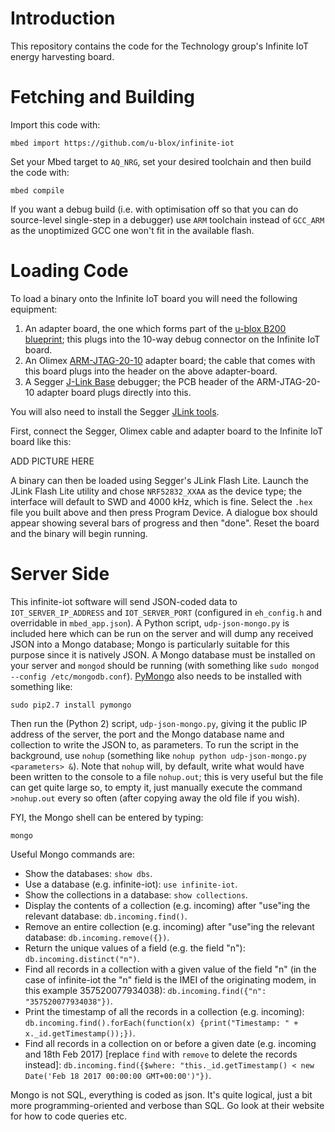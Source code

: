 # Introduction
This repository contains the code for the Technology group's Infinite IoT energy harvesting board.

# Fetching and Building
Import this code with:

`mbed import https://github.com/u-blox/infinite-iot`

Set your Mbed target to `AQ_NRG`, set your desired toolchain and then build the code with:

`mbed compile`

If you want a debug build (i.e. with optimisation off so that you can do source-level single-step in a debugger) use `ARM` toolchain instead of `GCC_ARM` as the unoptimized GCC one won't fit in the available flash.

# Loading Code
To load a binary onto the Infinite IoT board you will need the following equipment:

1.  An adapter board, the one which forms part of the [u-blox B200 blueprint](https://www.u-blox.com/sites/default/files/Blueprint-B200_ApplicationNote_%28UBX-16009187%29.pdf); this plugs into the 10-way debug connector on the Infinite IoT board.
2.  An Olimex [ARM-JTAG-20-10](https://www.olimex.com/Products/ARM/JTAG/ARM-JTAG-20-10/) adapter board; the cable that comes with this board plugs into the header on the above adapter-board.
3.  A Segger [J-Link Base](https://www.segger.com/products/debug-probes/j-link/models/j-link-base/) debugger; the PCB header of the ARM-JTAG-20-10 adapter board plugs directly into this.

You will also need to install the Segger [JLink tools](https://www.segger.com/downloads/jlink/JLink_Windows.exe).

First, connect the Segger, Olimex cable and adapter board to the Infinite IoT board like this:

ADD PICTURE HERE

A binary can then be loaded using Segger's JLink Flash Lite.  Launch the JLink Flash Lite utility and chose `NRF52832_XXAA` as the device type; the interface will default to SWD and 4000 kHz, which is fine.  Select the `.hex` file you built above and then press Program Device.  A dialogue box should appear showing several bars of progress and then "done".  Reset the board and the binary will begin running.

# Server Side
This infinite-iot software will send JSON-coded data to `IOT_SERVER_IP_ADDRESS` and `IOT_SERVER_PORT` (configured in `eh_config.h` and overridable in `mbed_app.json`).  A Python script, `udp-json-mongo.py` is included here which can be run on the server and will dump any received JSON into a Mongo database; Mongo is particularly suitable for this purpose since it is natively JSON.  A Mongo database must be installed on your server and `mongod` should be running (with something like `sudo mongod --config /etc/mongodb.conf`).  [PyMongo](http://api.mongodb.com/python/current/index.html) also needs to be installed with something like:

`sudo pip2.7 install pymongo`

Then run the (Python 2) script, `udp-json-mongo.py`, giving it the public IP address of the server, the port and the Mongo database name and collection to write the JSON to, as parameters.  To run the script in the background, use `nohup` (something like `nohup python udp-json-mongo.py <parameters> &`).  Note that `nohup` will, by default, write what would have been written to the console to a file `nohup.out`; this is very useful but the file can get quite large so, to empty it, just manually execute the command `>nohup.out` every so often (after copying away the old file if you wish).

FYI, the Mongo shell can be entered by typing:

`mongo`

Useful Mongo commands are:

* Show the databases: `show dbs`.
* Use a database (e.g. infinite-iot): `use infinite-iot`.
* Show the collections in a database: `show collections`.
* Display the contents of a collection (e.g. incoming) after "use"ing the relevant database: `db.incoming.find()`.
* Remove an entire collection (e.g. incoming) after "use"ing the relevant database: `db.incoming.remove({})`.
* Return the unique values of a field (e.g. the field "n"): `db.incoming.distinct("n")`. 
* Find all records in a collection with a given value of the field "n" (in the case of infinite-iot the "n" field is the IMEI of the originating modem, in this example 357520077934038): `db.incoming.find({"n": "357520077934038"})`.
* Print the timestamp of all the records in a collection (e.g. incoming): `db.incoming.find().forEach(function(x) {print("Timestamp: " + x._id.getTimestamp());})`.
* Find all records in a collection on or before a given date (e.g. incoming and 18th Feb 2017) [replace `find` with `remove` to delete the records instead]: `db.incoming.find({$where: "this._id.getTimestamp() < new Date('Feb 18 2017 00:00:00 GMT+00:00')"})`.

Mongo is not SQL, everything is coded as json.  It's quite logical, just a bit more programming-oriented and verbose than SQL.  Go look at their website for how to code queries etc.